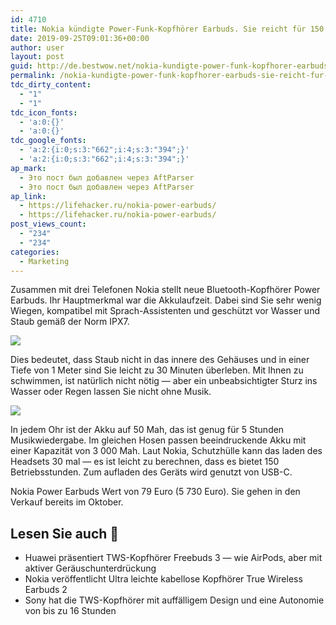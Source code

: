 ```yaml
---
id: 4710
title: Nokia kündigte Power-Funk-Kopfhörer Earbuds. Sie reicht für 150 Stunden Arbeit
date: 2019-09-25T09:01:36+00:00
author: user
layout: post
guid: http://de.bestwow.net/nokia-kundigte-power-funk-kopfhorer-earbuds-sie-reicht-fur-150-stunden-arbeit/
permalink: /nokia-kundigte-power-funk-kopfhorer-earbuds-sie-reicht-fur-150-stunden-arbeit/
tdc_dirty_content:
  - "1"
  - "1"
tdc_icon_fonts:
  - 'a:0:{}'
  - 'a:0:{}'
tdc_google_fonts:
  - 'a:2:{i:0;s:3:"662";i:4;s:3:"394";}'
  - 'a:2:{i:0;s:3:"662";i:4;s:3:"394";}'
ap_mark:
  - Это пост был добавлен через AftParser
  - Это пост был добавлен через AftParser
ap_link:
  - https://lifehacker.ru/nokia-power-earbuds/
  - https://lifehacker.ru/nokia-power-earbuds/
post_views_count:
  - "234"
  - "234"
categories:
  - Marketing
---
```

Zusammen mit drei Telefonen Nokia stellt neue Bluetooth-Kopfhörer Power Earbuds. Ihr Hauptmerkmal war die Akkulaufzeit. Dabei sind Sie sehr wenig Wiegen, kompatibel mit Sprach-Assistenten und geschützt vor Wasser und Staub gemäß der Norm IPX7.

![](http://de.bestwow.net/wp-content/uploads/2019/09/nokia-anonsirovala-besprovodnye-naushniki-power-earbuds-ih-hvatit-na-150-chasov-raboty-1.jpg) 

Dies bedeutet, dass Staub nicht in das innere des Gehäuses und in einer Tiefe von 1 Meter sind Sie leicht zu 30 Minuten überleben. Mit Ihnen zu schwimmen, ist natürlich nicht nötig — aber ein unbeabsichtigter Sturz ins Wasser oder Regen lassen Sie nicht ohne Musik.

![](http://de.bestwow.net/wp-content/uploads/2019/09/nokia-anonsirovala-besprovodnye-naushniki-power-earbuds-ih-hvatit-na-150-chasov-raboty-2.png) 

In jedem Ohr ist der Akku auf 50 Mah, das ist genug für 5 Stunden Musikwiedergabe. Im gleichen Hosen passen beeindruckende Akku mit einer Kapazität von 3 000 Mah. Laut Nokia, Schutzhülle kann das laden des Headsets 30 mal — es ist leicht zu berechnen, dass es bietet 150 Betriebsstunden. Zum aufladen des Geräts wird genutzt von USB-C.

Nokia Power Earbuds Wert von 79 Euro (5 730 Euro). Sie gehen in den Verkauf bereits im Oktober.

<div>
  <h2 class="read-also__title">
    <span>Lesen Sie auch</span> <span>🧐 </span>
  </h2>
  
  <ul class="read-also__list">
    <li>
      Huawei präsentiert TWS-Kopfhörer Freebuds 3 — wie AirPods, aber mit aktiver Geräuschunterdrückung
    </li>
    <li>
      Nokia veröffentlicht Ultra leichte kabellose Kopfhörer True Wireless Earbuds 2
    </li>
    <li>
      Sony hat die TWS-Kopfhörer mit auffälligem Design und eine Autonomie von bis zu 16 Stunden
    </li>
  </ul>
</div>